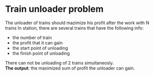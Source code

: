 # Train unloader problem
The unloader of trains should mazimize his profit after the work with N trains
In station, there are several trains that have the following info:
- the number of train
- the profit that it can gain
- the start point of unloading
- the finish point of unloading  
  
There can not be unloading of 2 trains simultaneosly.     
**The output**: the maximized sum of profit the unloader can gain.
